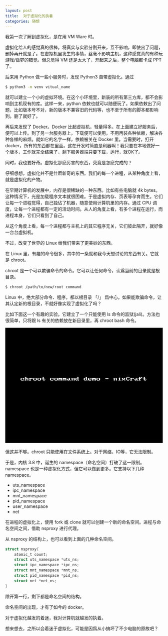 ```yaml
---
layout: post
title:  对于虚拟化的执着
categories: 随想
---
```


我第一次了解到虚拟化，是在用 VM Ware 时。

虚拟化给人的感觉真的很棒。将真实与实验分割开来，互不影响，即使出了问题，删掉再开就是了。在虚拟机里发生的事情，丝毫不影响主机，这种感觉真的有种玩游戏/做梦的错觉。但总觉得 VM 还是太大了，开起来之后，整个电脑都卡成 PPT 了。

后来用 Python 做一些小服务时，发现 Python3 自带虚拟化。通过

```sh
$ python3 -m venv vitual_name
```

就可以建立一个小的虚拟环境。在这个小环境里，新装的所有第三方库，都不会影响到主机现有的库。这样一来，python 依敕也就可以随便玩了。如果依敕出了问题，比如版本号不对，新的版本不兼容旧的代码等，也不至于所有的脚本都影响到。删了就好了。

再后来发现了 Docker。Docker 比起虚拟机，轻量得多。在上面建立好服务后，便可以上传。到了另一台服务器上，下载便可以使用，不用再装各种依赖，解决各种各样的麻烦。就如它的名字一样，依赖被关在 Docker 里。当需要时，打开 docker，所有的东西都在里面。这在开发时简直是利器啊！我只要在本地做好一个版本，工作就完全结束了，剩下服务器端只要下载，运行，就OK了。

同时，我也要好奇。虚拟化那麽厉害的东西，究竟是怎麽完成的？

仔细想想，虚拟化并不是什麽新奇的东西。我们的每一个进程，从某种角度上看，就是虚拟化的产物。

在早期计算机的发展中，内存是很稀缺的一种东西。比如有些电脑就 4k bytes。这种情况下，光是加载程序文本就很困难。于是虚拟内存、页表等孕育而生。它们让每一个进程觉得，自己独佔了机器，随意使用计算机里的内存。通过 CPU 调度，让每一个进程都有一定的活动时间。从人的角度上看，有多个进程在运行，而进程本身，它们只看到了自己。

从这个角度上看，每一个进程都与主机上的其它程序无关，它们彼此隔开，就好像一台台虚拟机。

不过，改变了世界的 Linux 给我们带来了更美妙的东西。

在 Linux 里，有趣的命令很多，其中的一条就和我今天想讨论的东西有关。它就是 chroot。

chroot 是一个可以欺骗命令的命令。它可以让任何命令，认爲当前的目录就是根目录。

```sh
$ chroot /path/to/new/root command
```
Linux 中，绝大部分命令、程序，都以根目录 「/」 爲中心。如果能欺骗命令，让其认定新的根目录，不就好像实现了虚拟化了吗？

比如下面这一个有趣的实验。它建立了一个只能使用 ls 命令的监狱(jali)。方法也很简单，只将跟 ls 有关的依赖放在新目录里，再 chroot bash 命令。

![建立监狱的过程](/assets/2019-08-11-dui-yu-xu-ni-hua-de-zhi-zho/1565527230467.gif)

但这并不够。chroot 只能使用在文件系统上。对于网络，IO等，它无法限制。

于是，内核 3.8 中，诞生的 namespace（命名空间）打破了这一限制。namespace 也是一种虚拟化方式，但它可以做到更多。它支持以下几种 namespace。

- uts_namespace
- ipc_namespace
- mnt_namespace
- pid_namespace
- user_namespace
- net

在进程的虚拟化上，使用 fork 或 clone 就可以创建一个新的命名空间。进程与命名空间之间，借助 nsproxy 进行代理。

从 nsproxy 的结构上，也可以看到上面的几种命名空间。

```c
struct nsproxy{
    atomic_t count;
    struct uts_namespace *uts_ns;
    struct ipc_namespace *ipc_ns;
    struct mnt_namespace *mnt_ns;
    struct pid_namespace *pid_ns;
    struct net *net_ns;
}
```

除开第一行，剩下都是命名空间的结构。

命名空间的出现，才有了如今的 docker。

对于虚拟化越发的着迷，我对计算机就越发的执着。

想来想去，之所以会着迷于虚拟化，可能是因爲从小搞坏了不少电脑的原故吧？